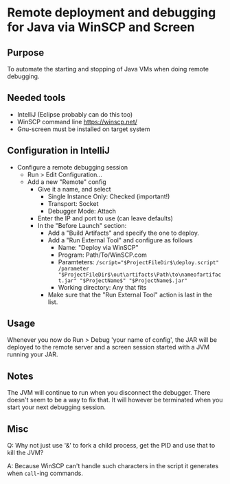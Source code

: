 # Remote deployment and debugging for Java via WinSCP and Screen

## Purpose
To automate the starting and stopping of Java VMs when doing remote debugging.

## Needed tools
* IntelliJ (Eclipse probably can do this too)
* WinSCP command line https://winscp.net/
* Gnu-screen must be installed on target system

## Configuration in IntelliJ
* Configure a remote debugging session
    * Run > Edit Configuration...
    * Add a new "Remote" config
        * Give it a name, and select
            * Single Instance Only: Checked (important!)
            * Transport: Socket
            * Debugger Mode: Attach
        * Enter the IP and port to use (can leave defaults)
        * In the "Before Launch" section:
            * Add a "Build Artifacts" and specify the one to deploy.
            * Add a "Run External Tool" and configure as follows
                * Name: "Deploy via WinSCP"
                * Program: Path/To/WinSCP.com
                * Paramteters: `/script="$ProjectFileDir$\deploy.script" /parameter "$ProjectFileDir$\out\artifacts\Path\to\nameofartifact.jar" "$ProjectName$" "$ProjectName$.jar"`
                * Working directory: Any that fits
            * Make sure that the "Run External Tool" action is last in the list.
  
## Usage
Whenever you now do Run > Debug 'your name of config', the JAR will be deployed to the remote server and a screen session started with a JVM running your JAR.

## Notes
The JVM will continue to run when you disconnect the debugger. There doesn't seem to be a way to fix that. It will however be terminated when you start your next debugging session.

## Misc
Q: Why not just use '&' to fork a child process, get the PID and use that to kill the JVM?


A: Because WinSCP can't handle such characters in the script it generates when `call`-ing commands.


